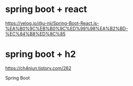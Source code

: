 # spring boot + react

https://velog.io/@u-nij/Spring-Boot-React.js-%EA%B0%9C%EB%B0%9C%ED%99%98%EA%B2%BD-%EC%84%B8%ED%8C%85

# spring boot + h2

https://ch4njun.tistory.com/262

Spring Boot
